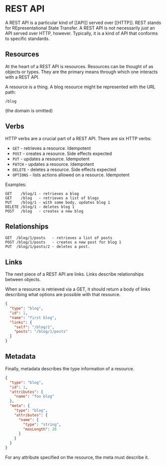 # REST API

A REST API is a particular kind of [[API]] served over [[HTTP]]. REST stands for REpresentational State Transfer. A REST API is not necessarily _just_ an API served over HTTP, however. Typically, it is a kind of API that conforms to specific standards.


## Resources

At the heart of a REST API is resources. Resources can be thought of as objects or types. They are the primary means through which one interacts with a REST API.

A resource is a thing. A blog resource might be represented with the URL path:

```nil
/blog
```

(the domain is omitted)


## Verbs

HTTP verbs are a crucial part of a REST API. There are six HTTP verbs:

-   `GET` - retrieves a resource. Idempotent
-   `POST` - creates a resource. Side effects expected
-   `PUT` - updates a resource. Idempotent
-   `PATCH` - updates a resource. Idempotent
-   `DELETE` - deletes a resource. Side effects expected
-   `OPTIONS` - lists actions allowed on a resource. Idempotent

Examples:

```text
GET    /blog/1 - retrieves a blog
GET    /blog   - retrieves a list of blogs
PUT    /blog/1 - with some body, updates blog 1
DELETE /blog/1 - deletes blog 1
POST   /blog   - creates a new blog
```


## Relationships

```text
GET  /blog/1/posts   - retrieves a list of posts
POST /blog/1/posts   - creates a new post for blog 1
PUT  /blog/1/posts/2 - deletes a post.
```


## Links

The next piece of a REST API are links. Links describe relationships between objects.

When a resource is retrieved via a GET, it should return a body of links describing what options are possible with that resource.

```json
{
  "type": "blog",
  "id": 1,
  "name": "first blog",
  "links": {
    "self": "/blog/1",
    "posts": "/blog/1/posts"
  }
}
```


## Metadata

Finally, metadata describes the type information of a resource.

```json
{
  "type": "blog",
  "id": 1,
  "attributes": {
    "name": "foo blog"
  },
  "meta": {
    "type": "blog",
    "attributes": {
      "name": {
        "type": "string",
        "maxLength": 20
      }
    }
  }
}
```

For any attribute specified on the resource, the meta must describe it.

